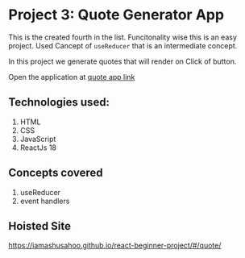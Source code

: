 # Project 3: Quote Generator App

This is the created fourth in the list. Funcitonality wise this is an easy project. Used Cancept of `useReducer` that is an intermediate concept.

In this project we generate quotes that will render on Click of button.

Open the application at [quote app link](https://iamashusahoo.github.io/react-beginner-project/#/quote)

## Technologies used:

1. HTML
2. CSS
3. JavaScript
4. ReactJs 18

## Concepts covered

1. useReducer
2. event handlers

## Hoisted Site

https://iamashusahoo.github.io/react-beginner-project/#/quote/
